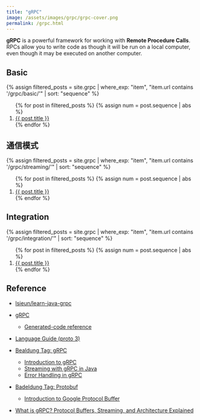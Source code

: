 ```yaml
---
title: "gRPC"
image: /assets/images/grpc/grpc-cover.png
permalink: /grpc.html
---
```


**gRPC** is a powerful framework for working with **Remote Procedure Calls**.
RPCs allow you to write code as though it will be run on a local computer,
even though it may be executed on another computer.

## Basic

{%
assign filtered_posts = site.grpc |
where_exp: "item", "item.url contains '/grpc/basic/'" |
sort: "sequence"
%}
<ol>
    {% for post in filtered_posts %}
    {% assign num = post.sequence | abs %}
    <li>
        <a href="{{ post.url }}">{{ post.title }}</a>
    </li>
    {% endfor %}
</ol>

## 通信模式

{%
assign filtered_posts = site.grpc |
where_exp: "item", "item.url contains '/grpc/streaming/'" |
sort: "sequence"
%}
<ol>
    {% for post in filtered_posts %}
    {% assign num = post.sequence | abs %}
    <li>
        <a href="{{ post.url }}">{{ post.title }}</a>
    </li>
    {% endfor %}
</ol>

## Integration

{%
assign filtered_posts = site.grpc |
where_exp: "item", "item.url contains '/grpc/integration/'" |
sort: "sequence"
%}
<ol>
    {% for post in filtered_posts %}
    {% assign num = post.sequence | abs %}
    <li>
        <a href="{{ post.url }}">{{ post.title }}</a>
    </li>
    {% endfor %}
</ol>

## Reference

- [lsieun/learn-java-grpc](https://github.com/lsieun/learn-java-grpc)

- [gRPC](https://grpc.io/)
    - [Generated-code reference](https://grpc.io/docs/languages/java/generated-code/)
- [Language Guide (proto 3)](https://protobuf.dev/programming-guides/proto3/)

- [Bealdung Tag: gRPC](https://www.baeldung.com/tag/grpc)
    - [Introduction to gRPC](https://www.baeldung.com/grpc-introduction)
    - [Streaming with gRPC in Java](https://www.baeldung.com/java-grpc-streaming)
    - [Error Handling in gRPC](https://www.baeldung.com/grpcs-error-handling)
- [Badeldung Tag: Protobuf](https://www.baeldung.com/tag/protobuf)
    - [Introduction to Google Protocol Buffer](https://www.baeldung.com/google-protocol-buffer)

- [What is gRPC? Protocol Buffers, Streaming, and Architecture Explained](https://www.freecodecamp.org/news/what-is-grpc-protocol-buffers-stream-architecture/)


